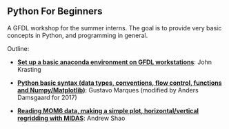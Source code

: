 ## Python For Beginners
A GFDL workshop for the summer interns. The goal is to provide very basic concepts in Python, and programming in general.

Outline:

* **[Set up a basic anaconda environment on GFDL workstations](http://wiki.gfdl.noaa.gov/index.php/Python101)**: John Krasting

* **[Python basic syntax (data types, conventions, flow control, functions and  Numpy/Matplotlib)](https://github.com/gustavo-marques/Python-basics-GFDL/blob/master/python_basics.ipynb)**: Gustavo Marques (modified by Anders Damsgaard for 2017)

* **[Reading MOM6 data, making a simple plot, horizontal/vertical regridding with MIDAS](https://github.com/gustavo-marques/Python-basics-GFDL/blob/master/MOM6_intro_and_plotting_example.ipynb)**: Andrew Shao

